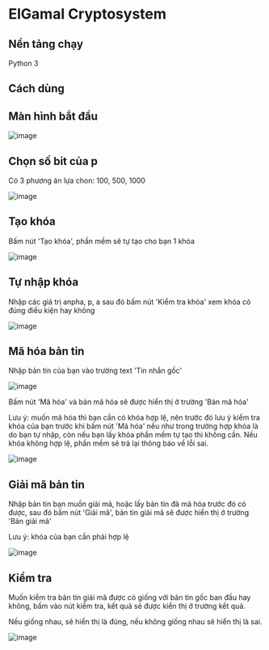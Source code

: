 # ElGamal Cryptosystem

## Nền tảng chạy
Python 3

## Cách dùng

## Màn hình bắt đầu

![image](https://user-images.githubusercontent.com/71261304/143560841-fc30a815-70d8-486b-a078-3d661d847e76.png)

## Chọn số bit của p

Có 3 phương án lựa chon: 100, 500, 1000

![image](https://user-images.githubusercontent.com/71261304/143561141-a6ef4510-7ce5-439c-a52c-22380db8f377.png)

## Tạo khóa

Bấm nút 'Tạo khóa', phần mềm sẽ tự tạo cho bạn 1 khóa

![image](https://user-images.githubusercontent.com/71261304/143561805-e7b505e3-7505-4091-915a-b03e8b4955cc.png)

## Tự nhập khóa

Nhập các giá trị anpha, p, a sau đó bấm nút 'Kiểm tra khóa' xem khóa có đúng điều kiện hay không

![image](https://user-images.githubusercontent.com/71261304/143562147-7660399d-f340-42ed-a2e5-8d736c13d206.png)

## Mã hóa bản tin

Nhập bản tin của bạn vào trường text 'Tin nhắn gốc'

![image](https://user-images.githubusercontent.com/71261304/143563254-1bfcd8cc-aeba-496f-b8ae-0eeb0c47428b.png)

Bấm nút 'Mã hóa' và bản mã hóa sẽ được hiển thị ở trường 'Bản mã hóa'

Lưu ý: muốn mã hóa thì bạn cần có khóa hợp lệ, nên trước đó lưu ý kiểm tra khóa của bạn trước khi bấm nút 'Mã hóa' nếu như trong trường hợp khóa là do bạn tự nhập, còn nếu bạn lấy khóa phần mềm tự tạo thì không cần. Nếu khóa không hợp lệ, phần mềm sẽ trả lại thông báo về lỗi sai.

![image](https://user-images.githubusercontent.com/71261304/143563414-25f5e6c3-e6a6-4965-8e71-e4f02f4be939.png)

## Giải mã bản tin

Nhập bản tin bạn muốn giải mã, hoặc lấy bản tin đã mã hóa trước đó có được, sau đó bấm nút 'Giải mã', bản tin giải mã sẽ được hiển thị ở trường 'Bản giải mã'

Lưu ý: khóa của bạn cần phải hợp lệ

![image](https://user-images.githubusercontent.com/71261304/143566063-05e5b1dc-a46a-4a1b-b4e1-334584f42e1a.png)

## Kiểm tra

Muốn kiểm tra bản tin giải mã được có giống với bản tin gốc ban đầu hay không, bấm vào nút kiểm tra, kết quả sẽ được kiển thị ở trường kết quả.

Nếu giống nhau, sẽ hiển thị là đúng, nếu không giống nhau sẽ hiển thị là sai.

![image](https://user-images.githubusercontent.com/71261304/143566418-8277bfee-d94b-4a53-ba58-1aedcefb8dbf.png)
